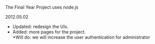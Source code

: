 The Final Year Project uses node.js

2012.05.02
- Updated: redesign the UIs.  
- Added: more pages for the project.  
*Will do: we will increase the user authentication for administrator  
